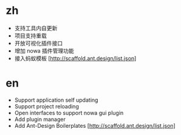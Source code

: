 # zh
* 支持工具内自更新
* 项目支持重载
* 开放可视化插件接口
* 增加 nowa 插件管理功能
* 接入蚂蚁模板 [http://scaffold.ant.design/list.json]
# en
* Support application self updating
* Support project reloading
* Open interfaces to support nowa gui plugin
* Add plugin manager
* Add Ant-Design Boilerplates [http://scaffold.ant.design/list.json]
